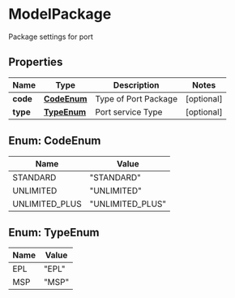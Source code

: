 

# ModelPackage

Package settings for port

## Properties

| Name | Type | Description | Notes |
|------------ | ------------- | ------------- | -------------|
|**code** | [**CodeEnum**](#CodeEnum) | Type of Port Package |  [optional] |
|**type** | [**TypeEnum**](#TypeEnum) | Port service Type |  [optional] |



## Enum: CodeEnum

| Name | Value |
|---- | -----|
| STANDARD | &quot;STANDARD&quot; |
| UNLIMITED | &quot;UNLIMITED&quot; |
| UNLIMITED_PLUS | &quot;UNLIMITED_PLUS&quot; |



## Enum: TypeEnum

| Name | Value |
|---- | -----|
| EPL | &quot;EPL&quot; |
| MSP | &quot;MSP&quot; |



